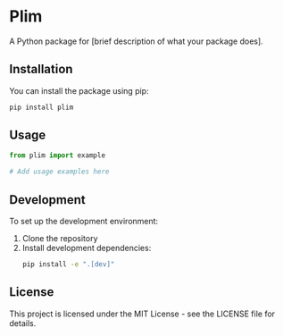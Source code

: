 # Plim

A Python package for [brief description of what your package does].

## Installation

You can install the package using pip:

```bash
pip install plim
```

## Usage

```python
from plim import example

# Add usage examples here
```

## Development

To set up the development environment:

1. Clone the repository
2. Install development dependencies:
   ```bash
   pip install -e ".[dev]"
   ```

## License

This project is licensed under the MIT License - see the LICENSE file for details. 